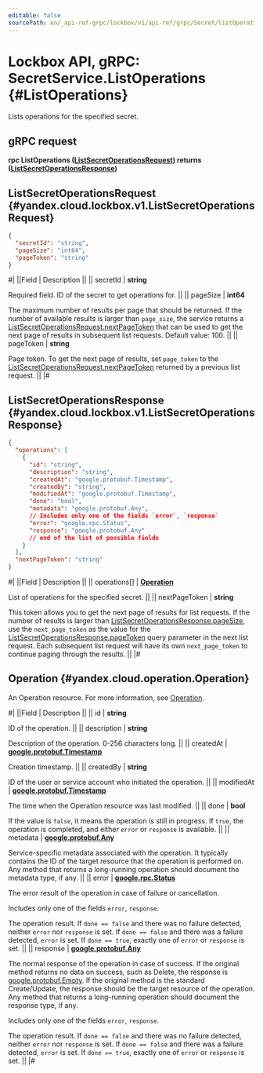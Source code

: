 ```yaml
---
editable: false
sourcePath: en/_api-ref-grpc/lockbox/v1/api-ref/grpc/Secret/listOperations.md
---
```


# Lockbox API, gRPC: SecretService.ListOperations {#ListOperations}

Lists operations for the specified secret.

## gRPC request

**rpc ListOperations ([ListSecretOperationsRequest](#yandex.cloud.lockbox.v1.ListSecretOperationsRequest)) returns ([ListSecretOperationsResponse](#yandex.cloud.lockbox.v1.ListSecretOperationsResponse))**

## ListSecretOperationsRequest {#yandex.cloud.lockbox.v1.ListSecretOperationsRequest}

```json
{
  "secretId": "string",
  "pageSize": "int64",
  "pageToken": "string"
}
```

#|
||Field | Description ||
|| secretId | **string**

Required field. ID of the secret to get operations for. ||
|| pageSize | **int64**

The maximum number of results per page that should be returned. If the number of available
results is larger than `page_size`, the service returns a [ListSecretOperationsRequest.nextPageToken](/docs/lockbox/api-ref/grpc/Secret/list#yandex.cloud.lockbox.v1.ListSecretsResponse)
that can be used to get the next page of results in subsequent list requests.
Default value: 100. ||
|| pageToken | **string**

Page token. To get the next page of results, set `page_token` to the
[ListSecretOperationsRequest.nextPageToken](/docs/lockbox/api-ref/grpc/Secret/list#yandex.cloud.lockbox.v1.ListSecretsResponse) returned by a previous list request. ||
|#

## ListSecretOperationsResponse {#yandex.cloud.lockbox.v1.ListSecretOperationsResponse}

```json
{
  "operations": [
    {
      "id": "string",
      "description": "string",
      "createdAt": "google.protobuf.Timestamp",
      "createdBy": "string",
      "modifiedAt": "google.protobuf.Timestamp",
      "done": "bool",
      "metadata": "google.protobuf.Any",
      // Includes only one of the fields `error`, `response`
      "error": "google.rpc.Status",
      "response": "google.protobuf.Any"
      // end of the list of possible fields
    }
  ],
  "nextPageToken": "string"
}
```

#|
||Field | Description ||
|| operations[] | **[Operation](#yandex.cloud.operation.Operation)**

List of operations for the specified secret. ||
|| nextPageToken | **string**

This token allows you to get the next page of results for list requests. If the number of results
is larger than [ListSecretOperationsResponse.pageSize](/docs/lockbox/api-ref/grpc/Secret/list#yandex.cloud.lockbox.v1.ListSecretsRequest), use the `next_page_token` as the value
for the [ListSecretOperationsResponse.pageToken](/docs/lockbox/api-ref/grpc/Secret/list#yandex.cloud.lockbox.v1.ListSecretsRequest) query parameter in the next list request.
Each subsequent list request will have its own `next_page_token` to continue paging through the results. ||
|#

## Operation {#yandex.cloud.operation.Operation}

An Operation resource. For more information, see [Operation](/docs/api-design-guide/concepts/operation).

#|
||Field | Description ||
|| id | **string**

ID of the operation. ||
|| description | **string**

Description of the operation. 0-256 characters long. ||
|| createdAt | **[google.protobuf.Timestamp](https://developers.google.com/protocol-buffers/docs/reference/google.protobuf#timestamp)**

Creation timestamp. ||
|| createdBy | **string**

ID of the user or service account who initiated the operation. ||
|| modifiedAt | **[google.protobuf.Timestamp](https://developers.google.com/protocol-buffers/docs/reference/google.protobuf#timestamp)**

The time when the Operation resource was last modified. ||
|| done | **bool**

If the value is `false`, it means the operation is still in progress.
If `true`, the operation is completed, and either `error` or `response` is available. ||
|| metadata | **[google.protobuf.Any](https://developers.google.com/protocol-buffers/docs/proto3#any)**

Service-specific metadata associated with the operation.
It typically contains the ID of the target resource that the operation is performed on.
Any method that returns a long-running operation should document the metadata type, if any. ||
|| error | **[google.rpc.Status](https://cloud.google.com/tasks/docs/reference/rpc/google.rpc#status)**

The error result of the operation in case of failure or cancellation.

Includes only one of the fields `error`, `response`.

The operation result.
If `done == false` and there was no failure detected, neither `error` nor `response` is set.
If `done == false` and there was a failure detected, `error` is set.
If `done == true`, exactly one of `error` or `response` is set. ||
|| response | **[google.protobuf.Any](https://developers.google.com/protocol-buffers/docs/proto3#any)**

The normal response of the operation in case of success.
If the original method returns no data on success, such as Delete,
the response is [google.protobuf.Empty](https://developers.google.com/protocol-buffers/docs/reference/google.protobuf#google.protobuf.Empty).
If the original method is the standard Create/Update,
the response should be the target resource of the operation.
Any method that returns a long-running operation should document the response type, if any.

Includes only one of the fields `error`, `response`.

The operation result.
If `done == false` and there was no failure detected, neither `error` nor `response` is set.
If `done == false` and there was a failure detected, `error` is set.
If `done == true`, exactly one of `error` or `response` is set. ||
|#